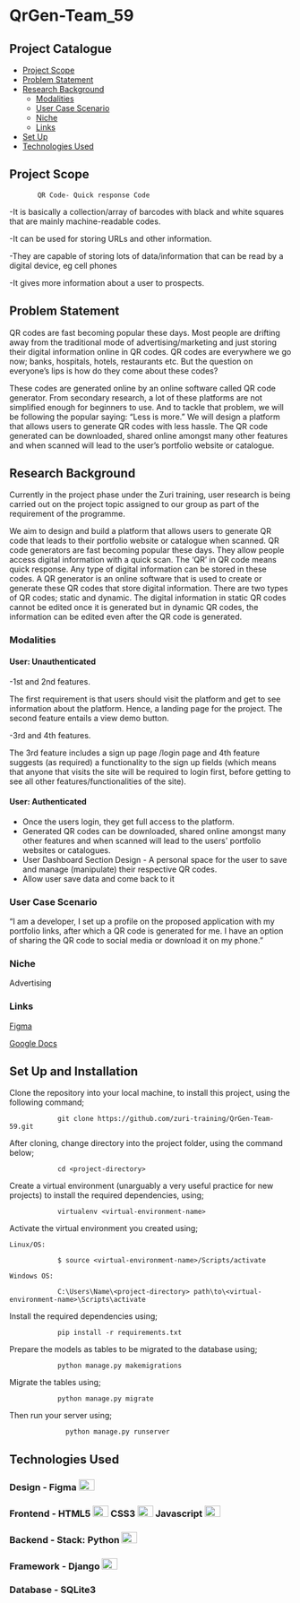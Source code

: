 # QrGen-Team_59


## Project Catalogue

- [Project Scope](#project-scope)
- [Problem Statement](#problem-statement)
- [Research Background](#research-background)
  - [Modalities](#modalities)
  - [User Case Scenario](#user-case-scenario)
  - [Niche](#niche)
  - [Links](#links)
- [Set Up](#set-up-and-installation)
- [Technologies Used](#technologies-used)




## Project Scope

           QR Code- Quick response Code
            
-It is basically a collection/array of barcodes with black and white squares that are mainly machine-readable codes.

-It can be used for storing URLs and other information.

-They are capable of storing lots of data/information that can be read by a digital device, eg cell phones

-It gives more information about a user to prospects.


## Problem Statement

QR codes are fast becoming popular these days. Most people are drifting away from the traditional mode of advertising/marketing and just storing their digital information online in QR codes. QR codes are everywhere we go now; banks, hospitals, hotels, restaurants etc. But the question on everyone’s lips is how do they come about these codes?

These codes are generated online by an online software called QR code generator. From secondary research, a lot of these platforms are not simplified enough for beginners to use. And to tackle that problem, we will be following the popular saying: “Less is more.” We will design a platform that allows users to generate QR codes with less hassle. The QR code generated can be downloaded, shared online amongst many other features and when scanned will lead to the user’s portfolio website or catalogue.


## Research Background

Currently in the project phase under the Zuri training, user research is being carried out on the project topic assigned to our group as part of the requirement of the programme.

We aim to design and build a platform that allows users to generate QR code that leads to their portfolio website or catalogue when scanned. 
QR code generators are fast becoming popular these days. They allow people access digital information with a quick scan. The ‘QR’ in QR code means quick response. Any type of digital information can be stored in these codes. A QR generator is an online software that is used to create or generate these QR codes that store digital information. 
There are two types of QR codes; static and dynamic. The digital information in static QR codes cannot be edited once it is generated but in dynamic QR codes, the information can be edited even after the QR code is generated. 

### Modalities

#### User: Unauthenticated

-1st and 2nd features.

The first requirement is that users should visit the platform and get to see information about the platform. Hence, a landing page for the project. The second feature entails a view demo button.

-3rd and 4th features.

The 3rd feature includes a sign up page /login page and 4th feature suggests (as required) a functionality to the sign up fields (which means that anyone that visits the site will be required to login first, before getting to see all other features/functionalities of the site).


#### User: Authenticated

- Once the users login, they get full access to the platform.
- Generated QR codes can be downloaded, shared online amongst many other features and when scanned will lead to the users' portfolio websites or catalogues.
- User Dashboard Section Design - A personal space for the user to save and manage (manipulate) their respective QR codes.
- Allow user save data and come back to it

### User Case Scenario

“I am a developer, I set up a profile on the proposed application with my portfolio links, after which a QR code is generated for me. I have an option of sharing the QR code to social media or download it on my phone.”

### Niche

Advertising

### Links

<a href="https://www.figma.com/file/8Vrbtq1xTftwm2bkfZ3b4N/QR_Gen-UI?node-id=997%3A844">Figma</a>

<a href="https://docs.google.com/document/d/1lKO8hl6WJ_PYUi_mxPtR3WZw_DRKZUjq0kXCz3Bav2k/edit">Google Docs</a>

## Set Up and Installation

Clone the repository into your local machine, to install this project, using the following command;
                
                git clone https://github.com/zuri-training/QrGen-Team-59.git

After cloning, change directory into the project folder, using the command below;

                cd <project-directory>
                
Create a virtual environment (unarguably a very useful practice for new projects) to install the required dependencies, using; 

                virtualenv <virtual-environment-name>
                 
Activate the virtual environment you created using;              
  
    Linux/OS: 
   
                $ source <virtual-environment-name>/Scripts/activate
              
    Windows OS:
   
                C:\Users\Name\<project-directory> path\to\<virtual-environment-name>\Scripts\activate
  
Install the required dependencies using;

                pip install -r requirements.txt
                
Prepare the models as tables to be migrated to the database using;
                
                python manage.py makemigrations
                
Migrate the tables using;

                python manage.py migrate
                 
Then run your server using;

                  python manage.py runserver


## Technologies Used

### Design - Figma <a href="https://www.figma.com/" target="_blank" rel="noreferrer"><img src="https://raw.githubusercontent.com/danielcranney/readme-generator/main/public/icons/skills/figma-colored.svg" width="28" height="20"  alt="Python" /></a> 

### Frontend - HTML5 <a href="https://developer.mozilla.org/en-US/docs/Glossary/HTML5" target="_blank" rel="noreferrer"><img src="https://raw.githubusercontent.com/danielcranney/readme-generator/main/public/icons/skills/html5-colored.svg" width="28" height="20" alt="HTML5" /></a> CSS3  <a href="https://www.w3.org/TR/CSS/#css" target="_blank" rel="noreferrer"><img src="https://raw.githubusercontent.com/danielcranney/readme-generator/main/public/icons/skills/css3-colored.svg" width="28" height="20"  alt="CSS3" /></a> Javascript <a href="https://developer.mozilla.org/en-US/docs/Web/JavaScript" target="_blank" rel="noreferrer"><img src="https://raw.githubusercontent.com/danielcranney/readme-generator/main/public/icons/skills/javascript-colored.svg" width="28" height="20" alt="Javascript" /></a>

### Backend - Stack: Python <a href="https://www.python.org/" target="_blank" rel="noreferrer"><img src="https://raw.githubusercontent.com/danielcranney/readme-generator/main/public/icons/skills/python-colored.svg" width="28" height="20" alt="Python" /></a>

### Framework - Django <a href="https://www.djangoproject.com/" target="_blank" rel="noreferrer"><img src="https://raw.githubusercontent.com/danielcranney/readme-generator/main/public/icons/skills/django-colored-dark.svg" width="28" height="20"  alt="Django" /></a>



### Database - SQLite3 <a href="https://www.sqlite.org/index.html" target="_blank" rel="noreferrer"></a>

